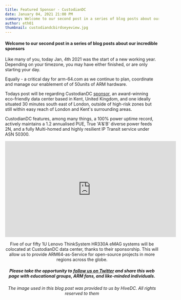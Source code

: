 ```yaml
---
title: Featured Sponsor - CustodianDC
date: January 04, 2021 21:00 PM
summary: Welcome to our second post in a series of blog posts about our incredible sponsors
author: eth01
thumbnail: custodiandcbirdseyeview.jpg
---
```


#### Welcome to our second post in a series of blog posts about our incredible sponsors

Like many of you, today Jan, 4th 2021 was the start of a new working year.  Depending on your timezone, you may have either finished, or are only starting your day. 

Equally - a critical day for arm-64.com as we continue to plan, coordinate and manage our enablement of of 50units of ARM hardware.

Todays post will be regarding CustodianDC [sponsor](https://arm-64.com/sponsors), an award-winning eco-friendly data center based in Kent, United Kingdom, and one ideally situated 30 minutes south east of London, outside of high-risk zones but still within easy reach of London and Kent's surrounding areas. 

CustodianDC features, among many things, a 100% power uptime record, actively maintains a 1.2 annualised PUE, True 'A'&'B' diverse power feeds 2N, and a fully Multi-homed and highly resilient IP Transit service under ASN 50300.
  
<center><iframe width="560" height="315" src="https://www.youtube-nocookie.com/embed/740Rxv2I3xw" frameborder="0" allow="accelerometer; autoplay; clipboard-write; encrypted-media; gyroscope; picture-in-picture" allowfullscreen></iframe><center>

Five of our fifty 1U Lenovo ThinkSystem HR330A eMAG systems will be colocated at CustodianDC data center, thanks to their sponsorship. This will allow us to provide ARM64-as-Service for open-source projects in more regions across the globe.


##### Please take the opportunity to [follow us on Twitter](https://twitter.com/fosshostorg) and share this web page with educational groups, ARM fans, and like-minded individuals.

###### _The image used in this blog post was provided to us by HiveDC. All rights reserved to them_
